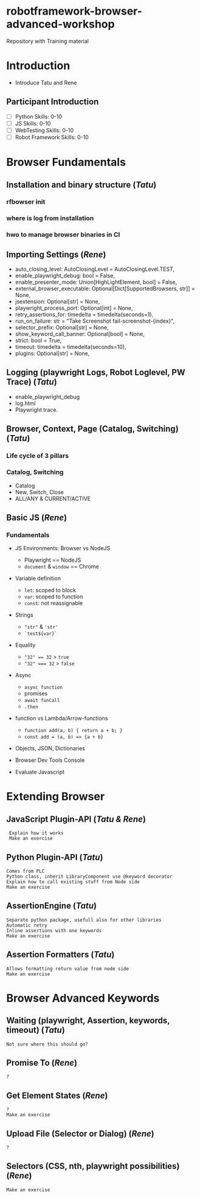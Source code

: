 # robotframework-browser-advanced-workshop
Repository with Training material


# Introduction
	
- Introduce Tatu and Rene
## Participant Introduction

- [ ] Python Skills: 0-10
- [ ] JS Skills: 0-10
- [ ] WebTesting Skills: 0-10
- [ ] Robot Framework Skills: 0-10
 
# Browser Fundamentals

## Installation and binary structure						(*Tatu*)

### rfbowser init

### where is log from installation

### hwo to manage browser binaries in CI

## Importing Settings 										(*Rene*)

- auto_closing_level: AutoClosingLevel = AutoClosingLevel.TEST,
- enable_playwright_debug: bool = False,
- enable_presenter_mode: Union[HighLightElement, bool] = False,
- external_browser_executable: Optional[Dict[SupportedBrowsers, str]] = None,
- jsextension: Optional[str] = None,
- playwright_process_port: Optional[int] = None,
- retry_assertions_for: timedelta = timedelta(seconds=1),
- run_on_failure: str = "Take Screenshot  fail-screenshot-{index}",
- selector_prefix: Optional[str] = None,
- show_keyword_call_banner: Optional[bool] = None,
- strict: bool = True,
- timeout: timedelta = timedelta(seconds=10),
- plugins: Optional[str] = None,

## Logging (playwright Logs, Robot Loglevel, PW Trace)		(*Tatu*)

- enable_playwright_debug
- log.html
- Playwright trace.

## Browser, Context, Page (Catalog, Switching) 			(*Tatu*)

### Life cycle of 3 pillars

### Catalog, Switching

- Catalog
- New, Switch, Close
- ALL/ANY & CURRENT/ACTIVE

## Basic JS 									(*Rene*)

### Fundamentals

- JS Environments: Browser vs NodeJS
  - Playwright == NodeJS
  - `document` & `window` == Chrome
- Variable definition
  - `let`: scoped to block 
  - `var`: scoped to function
  - `const`: not reassignable
- Strings
  - `"str"` & `'str'`
  - ``` `test${var}` ```
- Equality 
  - `"32" == 32` > `true`
  - `"32" === 32` > `false`
- Async
  - `async function`
  - promises
  - `await funCall`
  - `.then`
- function vs Lambda/Arrow-functions
  - `function add(a, b) { return a + b; }`
  - `const add = (a, b) => {a + b}`
- Objects, JSON, Dictionaries

- Browser Dev Tools Console

- Evaluate Javascript


# Extending Browser

## JavaScript Plugin-API												(*Tatu & Rene*)
	 Explain how it works
	 Make an exercise

## Python Plugin-API 										(*Tatu*)
	Comes from PLC
	Python class, inherit LibraryComponent use @keyword decorator
	Explain how to call existing stuff from Node side
	Make an exercise

## AssertionEngine											(*Tatu*)
	Separate python package, usefull also for other libraries
	Automatic retry
	Inline assertions with one keywords
	Make an exercise  

## Assertion Formatters 									(*Tatu*)
	Allows formatting return value from node side
	Make an exercise

# Browser Advanced Keywords

## Waiting (playwright, Assertion, keywords, timeout) 		(*Tatu*)
	Not sure where this should go? 

## Promise To 												(*Rene*)
	?

## Get Element States 										(*Rene*)
	?
	Make an exercise

## Upload File (Selector or Dialog) 						(*Rene*)
	?

## Selectors (CSS, nth, playwright possibilities) 			(*Rene*)
	Make an exercise
